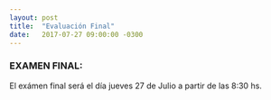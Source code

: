 ```yaml
---
layout: post
title:  "Evaluación Final"
date:   2017-07-27 09:00:00 -0300
---
```

### EXAMEN FINAL:
El exámen final será el día jueves 27 de Julio a partir de las 8:30 hs.
